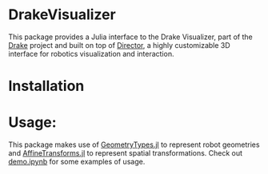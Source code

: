 # DrakeVisualizer

This package provides a Julia interface to the Drake Visualizer, part of the [Drake](http://drake.mit.edu) project and built on top of [Director](https://github.com/RobotLocomotion/director), a highly customizable 3D interface for robotics visualization and interaction.

# Installation

# Usage:

This package makes use of [GeometryTypes.jl](https://github.com/JuliaGeometry/GeometryTypes.jl) to represent robot geometries and [AffineTransforms.jl](https://github.com/timholy/AffineTransforms.jl) to represent spatial transformations. Check out [demo.ipynb](https://github.com/rdeits/DrakeVisualizer.jl/blob/master/demo.ipynb) for some examples of usage.
